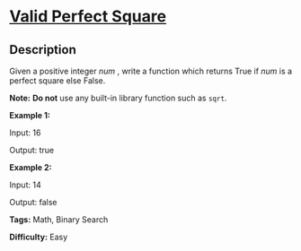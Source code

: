 # [Valid Perfect Square][title]

## Description

Given a positive integer _num_ , write a function which returns True if _num_
is a perfect square else False.

**Note:** **Do not** use any built-in library function such as `sqrt`.

**Example 1:**

    
    

Input: 16

Output: true

    

**Example 2:**

    
    

Input: 14

Output: false

    


**Tags:** Math, Binary Search

**Difficulty:** Easy

[title]: https://leetcode.com/problems/valid-perfect-square
